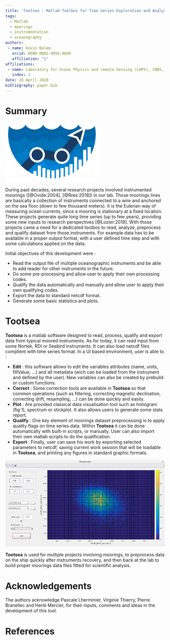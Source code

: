 ```yaml
---
title: 'Tootsea : Matlab Toolbox for Time Series Exploration and Analysis'
tags:
  - Matlab
  - moorings
  - instrumentation
  - oceanography
authors:
 - name: Kevin Balem
   orcid: 0000-0002-4956-8698
   affiliation: "1"
affiliations:
 - name: Laboratory for Ocean Physics and remote Sensing (LOPS), CNRS, IRD, Ifremer, IUEM, Univ. Brest, 29280 Plouzané, France
   index: 1
date: 28 April 2020
bibliography: paper.bib
---
```


# Summary

![](media/logo_v2_paper.png)

During past decades, several research projects involved instrumented moorings ([@Ovide:2004], [@Rrex:2018]) in our lab. Those moorings lines are basically a collection of instruments connected to a wire and anchored on the sea floor (down to few thousand meters). It is the Eulerian way of measuring ocean currents, since a mooring is stationary at a fixed location. These projects generate quite long time series (up to few years), providing some new inputs to research perspectives [@Lozier:2019].
With those projects came a need for a dedicated toolbox to read, analyze, preprocess and qualify dataset from those instruments. For example data has to be available in a proper output format, with a user defined time step and with some calculations applied on the data.

Initial objectives of this development were :  
- Read the output file of multiple oceanographic instruments and be able to add reader for other instruments in the future.  
- Do some pre-processing and allow user to apply their own processing codes.  
- Qualify the data automatically and manually and allow user to apply their own qualifying codes.  
- Export the data to standard netcdf format.  
- Generate some basic statistics and plots.

# Tootsea

**Tootsea** is a matlab software designed to read, process, qualify and export data from typical moored instruments. As for today, it can read input from some Nortek, RDI or Seabird instruments. It can also load netcdf files complient with time series format. In a UI based environment, user is able to :  
- **Edit** : this software allows to edit the variables attributes (name, units, fillValue, ...) and all metadata (wich can be loaded from the instrument and defined by the user). New variables can also be created by prebuild or custom functions.  
- **Correct** : Some correction tools are available in **Tootsea** so that common operations (such as filtering, correcting magnetic declination, correcting drift, resampling, ...) can be done quickly and easily.  
- **Plot** : Are provided classical data visualisation tool such as histogram (fig 1), spectrum or stickplot. It also allows users to generate some stats report.  
- **Qualify** : One key element of moorings dataset preprocessing is to apply quality flags on time series data. Within **Tootsea** it can be done automatically with built-in scripts, or manually. User can also import their own matlab scripts to do the qualification.  
- **Export** : Finally, user can save his work by exporting selected parameters to netcdf, saving current work session that will be loadable in **Tootsea**, and printing any figures in standard graphic formats.  

![Plot example.\label{fig:example}](media/histo2d_paper.png)

**Tootsea** is used for multiple projects involving moorings, to preprocess data on the ship quickly after instruments recovery, and then back at the lab to build proper moorings data files fitted for scientific analysis.

# Acknowledgements

The authors acknowledge Pascale Lherminier, Virginie Thierry, Pierre Branellec and Herlé Mercier, for their inputs, comments and ideas in the development of this tool.  

# References
